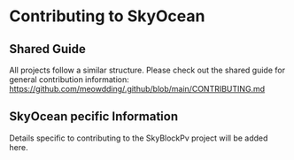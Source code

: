 # Contributing to SkyOcean

## Shared Guide
All projects follow a similar structure. Please check out the shared guide for general contribution information:
https://github.com/meowdding/.github/blob/main/CONTRIBUTING.md

## SkyOcean pecific Information
Details specific to contributing to the SkyBlockPv project will be added here.
